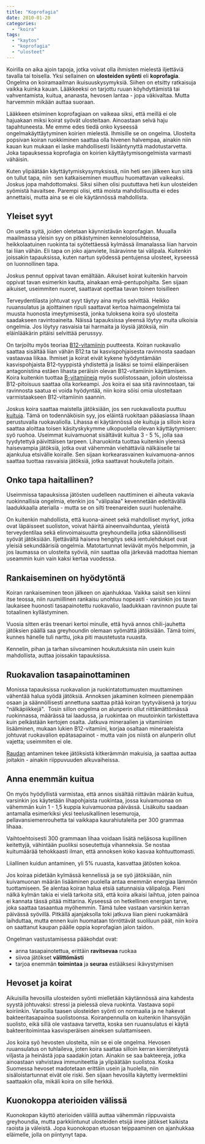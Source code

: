 ```yaml
---
title: "Koprofagia"
date: 2010-01-20
categories: 
  - "koira"
tags: 
  - "kaytos"
  - "koprofagia"
  - "ulosteet"
---
```


Koirilla on aika ajoin tapoja, jotka voivat olla ihmisten mielestä iljettäviä tavalla tai toisella. Yksi sellainen on **ulosteiden syönti** eli **koprofagia**. Ongelma on koiramaailman ikuisuuskysymyksiä. Siihen on etsitty ratkaisuja vaikka kuinka kauan. Lääkkeeksi on tarjottu ruuan köyhdyttämistä tai vahventamista, kuitua, ananasta, hevosen lantaa - jopa väkivaltaa. Mutta harvemmin mikään auttaa suoraan.

<!--more-->

Lääkkeen etsiminen koprofagiaan on vaikeaa siksi, että meillä ei ole hajuakaan miksi koirat syövät ulosteitaan. Ainoastaan selvä haju tapahtuneesta. Me emme edes tiedä onko kyseessä ongelmakäyttäytyminen koirien mielestä. Ihmisille se on ongelma. Ulosteita popsivan koiran ruokkiminen saattaa olla hivenen halvempaa, ainakin niin kauan kun mukaan ei laske mahdollisesti lisääntynyttä madotustarvetta. Joka tapauksessa koprofagia on koirien käyttäytymisongelmista varmasti vähäisin.

Kuten ylipäätään käyttäytymiskysymyksissä, niin heti sen jälkeen kun siitä on tullut tapa, niin  sen katkaiseminen muuttuu huomattavan vaikeaksi. Joskus jopa mahdottomaksi. Siksi siihen olisi puututtava heti kun ulosteiden syömistä havaitsee. Parempi olisi, että moista mahdollisuutta ei edes annettaisi, mutta aina se ei ole käytännössä mahdollista.

## Yleiset syyt

On useita syitä, joiden oletetaan käynnistävän koprofagian. Muualla maailmassa yleisin syy on pitkästyminen kennelolosuhteissa, heikkolaatuinen ruokinta tai syötettäessä kylmässä ilmanalassa liian harvoin tai liian vähän. Eli tapa on joko ajanviete, lisäravinne tai välipala. Kuitenkin joissakin tapauksissa, kuten nartun syödessä pentujensa ulosteet, kyseessä on luonnollinen tapa.

Joskus pennut oppivat tavan emältään. Aikuiset koirat kuitenkin harvoin oppivat tavan esimerkin kautta, ainakaan emä-pentupohjalta. Sen sijaan aikuiset, useimmiten nuoret, saattavat opettaa tavan toinen toisilleen

Terveydentilasta johtuvat syyt täytyy aina myös selvittää. Heikko ruuansulatus ja ajoittainen ripuli saattavat kertoa haimaongelmista tai muusta huonosta imeytymisestä, jonka tuloksena koira syö ulosteita saadakseen ravintoaineita. Näissä tapauksissa yleensä löytyy muita ulkoisia ongelmia. Jos löytyy rasvaisia tai harmaita ja löysiä jätöksiä, niin eläinlääkärin pitäisi selvittää perussyy.

On tarjoiltu myös teoriaa [B12\-vitamiinin](https://www.katiska.eu/tieto/b-vitamiinit/b12-vitamiini-kobalamiini/) puutteesta. Koiran ruokavalio saattaa sisältää liian vähän B12:ta tai kasvispohjaisesta ravinnosta saadaan vastaavaa liikaa. Ihmiset ja koirat eivät kykene hyödyntämään kasvispohjaista B12\-tyyppistä yhdistettä ja lisäksi se toimii eläinperäisen antagonistina estäen lihasta peräisin olevan B12\-vitamiinin käyttämisen. Koira kuitenkin tuottaa [B-vitamiineja](https://www.katiska.eu/tieto/b-vitamiinit/b-vitamiinit-lyhyesti/) myös suolistossaan, jolloin ulosteissa B12\-pitoisuus saattaa olla korkeampi. Jos koira ei saa sitä ravinnostaan, tai ravinnosta saatua ei voida hyödyntää, niin koira söisi omia ulosteitaan varmistaakseen B12\-vitamiinin saannin.

Joskus koira saattaa maistella jätöksiään, jos sen ruokavaliosta puuttuu [kuituja](https://www.katiska.eu/tieto/koira-tarve-yleinen/kuitu-lihasta/). Tämä on todennäköisin syy, jos eläintä ruokitaan pääasiassa lihaan perustuvalla ruokavaliolla. Lihassa ei käytännössä ole kuituja ja silloin koira saattaa aloittaa toisen käsityskykymme ulkopuolella olevan käyttäytymisen: syö ruohoa. Useimmat kuivamuonat sisältävät kuitua 3 - 5 %, jolla saa tyydytettyä päivittäisen tarpeen. Liharuokinta tuottaa kuitenkin yleensä haisevampia jätöksiä, jotka ovat vähemmän viehättäviä nälkäiselle tai ajankulua etsivälle koiralle. Sen sijaan korkearasvainen kuivamuona-annos saattaa tuottaa rasvaisia jätöksiä, jotka saattavat houkutella joitain.

## Onko tapa haitallinen?

Useimmissa tapauksissa jätösten uudelleen nauttiminen ei aiheuta vakavia ruokinnallisia ongelmia, etenkin jos "välipalaa" kevennetään edeltävällä laadukkaalla aterialla - mutta se on silti treenareiden suuri huolenaihe.

On kuitenkin mahdollista, että kuona-aineet sekä mahdolliset myrkyt, jotka ovat läpäisseet suoliston, voivat häiritä aineenvaihduntaa, yleistä terveydentilaa sekä elinvoimaisuutta greyhoundeilla jotka säännöllisesti syövät jätöksiään. Iljettävältä haiseva hengitys sekä ientulehdukset ovat yleisiä sekundäärisiä ongelmia. Matotartunnat leviävät myös helpommin, ja jos laumassa on ulosteita syöviä, niin saattaa olla järkevää madottaa hieman useammin kuin vain kaksi kertaa vuodessa.

## Rankaiseminen on hyödytöntä

Koiran rankaiseminen teon jälkeen on ajanhukkaa. Vaikka saisit sen kiinni itse teossa, niin ruumiillinen rankaisu unohtuu nopeasti - varsinkin jos tavan laukaisee huonosti tasapainotettu ruokavalio, laadukkaan ravinnon puute tai totaalinen kyllästyminen.

Vuosia sitten eräs treenari kertoi minulle, että hyvä annos chili-jauhetta jätöksien päällä saa greyhoundin olemaan syömättä jätöksiään. Tämä toimi, kunnes hänelle tuli narttu, joka piti maustetusta ruuasta.

Kennelin, pihan ja tarhan siivoaminen houkutuksista niin usein kuin mahdollista, auttaa joissakin tapauksissa.

## Ruokavalion tasapainottaminen

Monissa tapauksissa ruokavalion ja ruokintatottumusten muuttaminen vähentää halua syödä jätöksiä. Annoksen jakaminen kolmeen pienempään osaan ja säännöllisesti annettuna saattaa pitää koiran tyytyväisenä ja torjuu "nälkäpiikkejä".  Tosin sillon ongelma on alunperin ollut riittämättömässä ruokinnassa, määrässä tai laadussa, ja ruokintaa on muutoinkin tarkistettava kuin pelkästään kertojen osalta. Jatkuva mineraalien ja vitamiinien lisääminen, mukaan lukien B12\-vitamiini, korjaa osaltaan mineraaleista johtuvat ruokavalion epätasapainot - mutta vain jos niistä on alunperin ollut vajetta; useimmiten ei ole.

[Raudan](https://www.katiska.eu/tieto/rauta/rauta/) antaminen tekee jätöksistä kitkerämmän makuisia, ja saattaa auttaa joitakin - ainakin riippuvuuden alkuvaiheissa.

## Anna enemmän kuitua

On myös hyödyllistä varmistaa, että annos sisältää riittävän määrän kuitua, varsinkin jos käytetään lihapohjaista ruokintaa, jossa kuivamuonaa on vähemmän kuin 1 - 1,5 kuppia kuivamuonaa päivässä. Lisäkuitu saadaan antamalla esimerkiksi yksi teelusikallinen lesemuroja, pellavansiemenrouhetta tai vaikkapa kaurahiutaleita per 300 grammaa lihaaa.

Vaihtoehtoisesti 300 grammaan lihaa voidaan lisätä neljäsosa kupillinen keitettyjä, vähintään puoliksi soseutettuja vihanneksia. Se nostaa kuitumäärää tehokkaasti ilman, että annoksen koko kasvaa kohtuuttomasti.

Liiallinen kuidun antaminen, yli 5% ruuasta, kasvattaa jätösten kokoa.

Jos koiraa pidetään kylmässä kennelissä ja se syö jätöksiään, niin kuivamuonan määrän lisääminen puolella antaa enemmän energiaa lämmön tuottamiseen. Se alentaa koiran halua etsiä satunnaisia välipaloja. Pieni nälkä kylmän takia ei vielä tarkoita sitä, että koira alkaisi laihtua, joten painoa ei kannata tässä pitää mittarina. Kyseessä on hetkellinen energian tarve, joka saattaa tasaantua myöhemmin. Tämä tulee vastaan varsinkin kerran päivässä syövillä. Pitkällä ajanjaksolla toki jatkuva liian pieni ruokamäärä laihduttaa, mutta ennen kuin huomataan törröttävät suoliluun päät, niin koira on saattanut kaupan päälle oppia koprofagian jalon taidon.

Ongelman vastustamisessa pääkohdat ovat:

- anna tasapainotettua, erittäin **ravitsevaa** ruokaa
- siivoa jätökset **välittömästi**
- tarjoa enemmän **toimintaa** ja **seuraa** estääksesi ikävystymisen

## Hevoset ja koirat

Aikuisilla hevosilla ulosteiden syönti mielletään käytännössä aina kahdesta syystä johtuvaksi: stressi ja pielessä oleva ruokinta. Vastaava sopii koiriinkin. Varsoilla taasen ulosteiden syönti on normaalia ja ne hakevat bakteeritasapainoa suolistoonsa. Koiranpennulla on kuitenkin lihansyöjän suolisto, eikä sillä ole vastaava tarvetta, koska sen ruuansulatus ei käytä bakteeritoimintaa kasvisperäisen aineksen sulattamiseen.

Jos koira syö hevosten ulosteita, niin se ei ole ongelma. Hevosen ruuansulatus on tuhlaileva, joten koira saattaa silloin kerran kierrätetystä viljasta ja heinästä jopa saadakin jotan. Ainakin se saa bakteereja, jotka ainoastaan vahvistava immuniteettia ja ylipäätään suolistoa. Koska Suomessa hevoset madotetaan erittäin usein ja huolella, niin sisäloistartunnat eivät ole riski. Sen sijaan hevosilla käytetty ivermektiini saattaakin olla, mikäli koira on sille herkkä.

## Kuonokoppa aterioiden välissä

Kuonokopan käyttö aterioiden välillä auttaa vähemmän riippuvaista greyhoundia, mutta parkkiintunut ulosteiden etsijä imee jätökset kaikista raoista ja väleistä. Jopa kuonokopan etuosan teippaaminen on ajanhukkaa eläimelle, jolla on piintynyt tapa.
